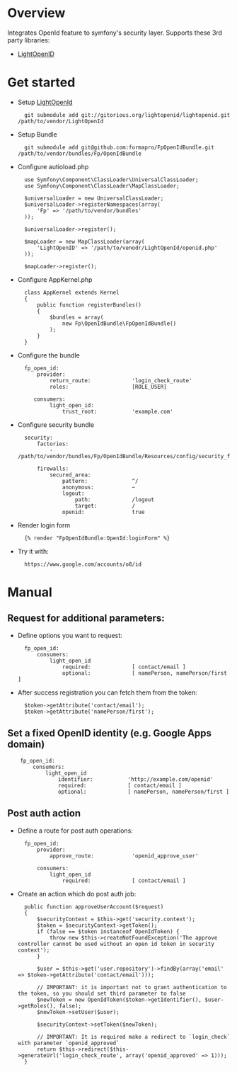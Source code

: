 # Overview

Integrates OpenId feature to symfony's security layer.
Supports these 3rd party libraries:

* [LightOpenID](http://gitorious.org/lightopenid)

# Get started

* Setup [LightOpenId](http://gitorious.org/lightopenid)

        git submodule add git://gitorious.org/lightopenid/lightopenid.git /path/to/vendor/LightOpenId

* Setup Bundle

        git submodule add git@github.com:formapro/FpOpenIdBundle.git /path/to/vendor/bundles/Fp/OpenIdBundle

* Configure autioload.php

        use Symfony\Component\ClassLoader\UniversalClassLoader;
        use Symfony\Component\ClassLoader\MapClassLoader;

        $universalLoader = new UniversalClassLoader;
        $universalLoader->registerNamespaces(array(
            'Fp' => '/path/to/vendor/bundles'
        ));

        $universalLoader->register();

        $mapLoader = new MapClassLoader(array(
            'LightOpenID' => '/path/to/venodr/LightOpenId/openid.php'
        ));

        $mapLoader->register();

* Configure AppKernel.php

        class AppKernel extends Kernel
        {
            public function registerBundles()
            {
                $bundles = array(
                    new Fp\OpenIdBundle\FpOpenIdBundle()
                );
            }
        }

* Configure the bundle

        fp_open_id:
            provider:
                return_route:             'login_check_route'
                roles:                    [ROLE_USER]

           consumers:
                light_open_id:
                    trust_root:           'example.com'

* Configure security bundle

        security:
            factories:
                -                         /path/to/vendor/bundles/Fp/OpenIdBundle/Resources/config/security_factories.xml

            firewalls:
                secured_area:
                    pattern:              ^/
                    anonymous:            ~
                    logout:
                        path:             /logout
                        target:           /
                    openid:               true

* Render login form

        {% render "FpOpenIdBundle:OpenId:loginForm" %}

* Try it with:

        https://www.google.com/accounts/o8/id

# Manual

## Request for additional parameters:

* Define options you want to request:

        fp_open_id:
            consumers:
                light_open_id
                    required:             [ contact/email ]
                    optional:             [ namePerson, namePerson/first ]

* After success registration you can fetch them from the token:

        $token->getAttribute('contact/email');
        $token->getAttribute('namePerson/first');

## Set a fixed OpenID identity (e.g. Google Apps domain)

        fp_open_id:
            consumers:
                light_open_id
                    identifier:           'http://example.com/openid'
                    required:             [ contact/email ]
                    optional:             [ namePerson, namePerson/first ]

## Post auth action

* Define a route for post auth operations:

        fp_open_id:
            provider:
                approve_route:            'openid_approve_user'

            consumers:
                light_open_id
                    required:             [ contact/email ]

* Create an action which do post auth job:

        public function approveUserAccount($request)
        {
            $securityContext = $this->get('security.context');
            $token = $securityContext->getToken();
            if (false == $token instanceof OpenIdToken) {
                throw new $this->createNotFoundException('The approve controller cannot be used without an open id token in security context');
            }

            $user = $this->get('user.repository')->findBy(array('email' => $token->getAttribute('contact/email')));

            // IMPORTANT: it is important not to grant authentication to the token, so you should set third parameter to false
            $newToken = new OpenIdToken($token->getIdentifier(), $user->getRoles(), false);
            $newToken->setUser($user);

            $securityContext->setToken($newToken);

            // IMPORTANT: It is required make a redirect to `login_check` with parameter `openid_approved`
            return $this->redirect($this->generateUrl('login_check_route', array('openid_approved' => 1)));
        }
